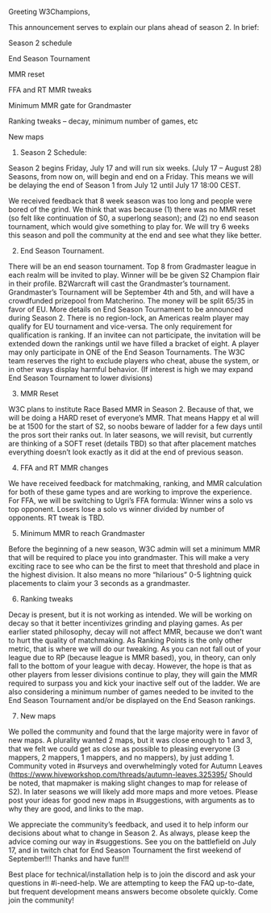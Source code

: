 Greeting W3Champions,

This announcement serves to explain our plans ahead of season 2.  In brief:

Season 2 schedule

End Season Tournament

MMR reset

FFA and RT MMR tweaks

Minimum MMR gate for Grandmaster

Ranking tweaks – decay, minimum number of games, etc

New maps

1. Season 2 Schedule:

Season 2 begins Friday, July 17 and will run six weeks.  (July 17 – August 28) Seasons, from now on, will begin and end on a Friday.  This means we will be delaying the end of Season 1 from July 12 until July 17 18:00 CEST.

We received feedback that 8 week season was too long and people were bored of the grind.  We think that was because (1) there was no MMR reset (so felt like continuation of S0, a superlong season); and (2)  no end season tournament, which would give something to play for. We will try 6 weeks this season and poll the community at the end and see what they like better.


2.  End Season Tournament.

There will be an end season tournament. Top 8 from Gradmaster league in each realm will be invited to play.  Winner will be be given S2 Champion flair in their profile.  B2Warcraft will cast the Grandmaster’s tournament.  Grandmaster’s Tournament will be September 4th and 5th, and will have a crowdfunded prizepool from Matcherino.  The money will be split 65/35 in favor of EU. More details on End Season Tournament to be announced during Season 2. There is no region-lock, an Americas realm player may qualify for EU tournament and vice-versa.  The only requirement for qualification is ranking. If an invitee can not participate, the invitation will be extended down the rankings until we have filled a bracket of eight. A player may only participate in ONE of the End Season Tournaments. The W3C team reserves the right to exclude players who cheat, abuse the system, or in other ways display harmful behavior. (If interest is high we may expand End Season Tournament to lower divisions)


3. MMR Reset

W3C plans to institute Race Based MMR in Season 2. Because of that, we will be doing a HARD reset of everyone’s MMR. That means Happy et al will be at 1500 for the start of S2, so noobs beware of ladder for a few days until the pros sort their ranks out.  In later seasons, we will revisit, but currently are thinking of a SOFT reset (details TBD) so that after placement matches everything doesn’t look exactly as it did at the end of previous season.

4.  FFA and RT MMR changes

We have received feedback for matchmaking, ranking, and MMR calculation for both of these game types and are working to improve the experience. For FFA, we will be switching to Ugri’s FFA formula:  Winner wins a solo vs top opponent.  Losers lose a solo vs winner divided by number of opponents.  RT tweak is TBD.

5. Minimum MMR to reach Grandmaster

Before the beginning of a new season, W3C admin will set a minimum MMR that will be required to place you into grandmaster.  This will make a very exciting race to see who can be the first to meet that threshold and place in the highest division.  It also means no more “hilarious” 0-5 lightning quick placements to claim your 3 seconds as a grandmaster.

6. Ranking tweaks

Decay is present, but it is not working as intended.  We will be working on decay so that it better incentivizes grinding and playing games. As per earlier stated philosophy, decay will not affect MMR, because we don’t want to hurt the quality of matchmaking. As Ranking Points is the only other metric, that is where we will do our tweaking.  As you can not fall out of your league due to RP (because league is MMR based), you, in theory, can only fall to the bottom of your league with decay.  However, the hope is that as other players from lesser divisions continue to play, they will gain the MMR required to surpass you and kick your inactive self out of the ladder.  We are also considering a minimum number of games needed to be invited to the End Season Tournament and/or be displayed on the End Season rankings.

7. New maps

We polled the community and found that the large majority were in favor of new maps.  A plurality wanted 2 maps, but it was close enough to 1 and 3, that we felt we could get as close as possible to pleasing everyone (3 mappers, 2 mappers, 1 mappers, and no mappers), by just adding 1.  Community voted in #surveys and overwhelmingly voted for Autumn Leaves (https://www.hiveworkshop.com/threads/autumn-leaves.325395/ Should be noted, that mapmaker is making slight changes to map for release of S2). In later seasons we will likely add more maps and more vetoes.  Please post your ideas for good new maps in #suggestions, with arguments as to why they are good, and links to the map.

We appreciate the community’s feedback, and used it to help inform our decisions about what to change in Season 2.  As always, please keep the advice coming our way in #suggestions.  See you on the battlefield on July 17, and in twitch chat for End Season Tournament the first weekend of September!!!  Thanks and have fun!!!

Best place for technical/installation help is to join the discord and ask your questions in #i-need-help.  We are attempting to keep the FAQ up-to-date, but frequent development means answers become obsolete quickly.  Come join the community!
